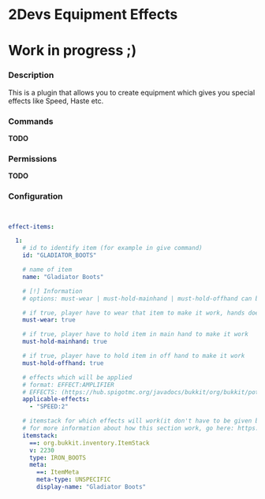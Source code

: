 # 2Devs Equipment Effects #
# Work in progress ;)

### Description ###

This is a plugin that allows you to create equipment which gives you special effects like Speed, Haste etc.

### Commands ###

**TODO**

### Permissions ###

**TODO**

### Configuration ###

```yaml


effect-items:

  1:
    # id to identify item (for example in give command)
    id: "GLADIATOR_BOOTS"

    # name of item
    name: "Gladiator Boots"

    # [!] Information
    # options: must-wear | must-hold-mainhand | must-hold-offhand can be used together at the same time :)

    # if true, player have to wear that item to make it work, hands does not count(for this look at $must-hold)
    must-wear: true

    # if true, player have to hold item in main hand to make it work
    must-hold-mainhand: true

    # if true, player have to hold item in off hand to make it work
    must-hold-offhand: true

    # effects which will be applied
    # format: EFFECT:AMPLIFIER
    # EFFECTS: (https://hub.spigotmc.org/javadocs/bukkit/org/bukkit/potion/PotionEffectType.html)
    applicable-effects:
      - "SPEED:2"

    # itemstack for which effects will work(it don't have to be given by command, just similar itemstack
    # for more information about how this section work, go here: https://www.spigotmc.org/wiki/itemstack-serialization/
    itemstack:
      ==: org.bukkit.inventory.ItemStack
      v: 2230
      type: IRON_BOOTS
      meta:
        ==: ItemMeta
        meta-type: UNSPECIFIC
        display-name: "Gladiator Boots"
```